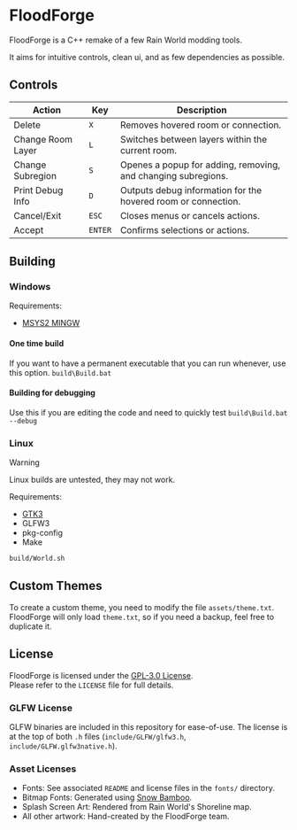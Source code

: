 # FloodForge

FloodForge is a C++ remake of a few Rain World modding tools.

It aims for intuitive controls, clean ui, and as few dependencies as possible.


## Controls

| Action            | Key       | Description                                                   |
|-------------------|-----------|---------------------------------------------------------------|
| Delete            | `X`       | Removes hovered room or connection.                           |
| Change Room Layer | `L`       | Switches between layers within the current room.              |
| Change Subregion  | `S`       | Openes a popup for adding, removing, and changing subregions. |
| Print Debug Info  | `D`       | Outputs debug information for the hovered room or connection. |
| Cancel/Exit       | `ESC`     | Closes menus or cancels actions.                              |
| Accept            | `ENTER`   | Confirms selections or actions.                               |

## Building
### Windows
Requirements:
- [MSYS2 MINGW](https://www.msys2.org)

#### One time build
If you want to have a permanent executable that you can run whenever, use this option.
`build\Build.bat`

#### Building for debugging
Use this if you are editing the code and need to quickly test
`build\Build.bat --debug`

### Linux
> [!WARNING]  
> Linux builds are untested, they may not work.

Requirements:
- [GTK3](https://www.gtk.org)
- GLFW3
- pkg-config
- Make

```bash
build/World.sh
```

## Custom Themes
To create a custom theme, you need to modify the file `assets/theme.txt`.
FloodForge will only load `theme.txt`, so if you need a backup, feel free to duplicate it.

## License
FloodForge is licensed under the [GPL-3.0 License](LICENSE).  
Please refer to the `LICENSE` file for full details.  

### GLFW License
GLFW binaries are included in this repository for ease-of-use.
The license is at the top of both `.h` files (`include/GLFW/glfw3.h`, `include/GLFW.glfw3native.h`).

### Asset Licenses
- Fonts: See associated `README` and license files in the `fonts/` directory.  
- Bitmap Fonts: Generated using [Snow Bamboo](https://snowb.org).  
- Splash Screen Art: Rendered from Rain World's Shoreline map.  
- All other artwork: Hand-created by the FloodForge team.